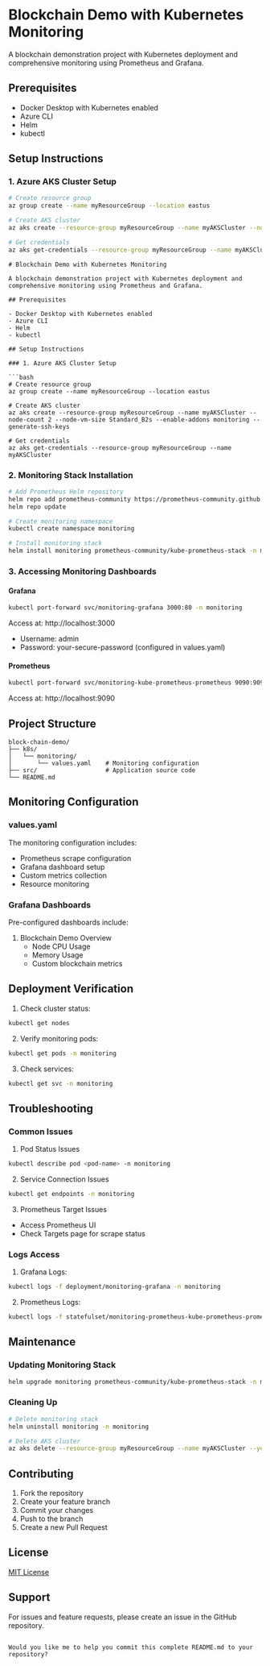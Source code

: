 # Blockchain Demo with Kubernetes Monitoring

A blockchain demonstration project with Kubernetes deployment and comprehensive monitoring using Prometheus and Grafana.

## Prerequisites

- Docker Desktop with Kubernetes enabled
- Azure CLI
- Helm
- kubectl

## Setup Instructions

### 1. Azure AKS Cluster Setup

```bash
# Create resource group
az group create --name myResourceGroup --location eastus

# Create AKS cluster
az aks create --resource-group myResourceGroup --name myAKSCluster --node-count 2 --node-vm-size Standard_B2s --enable-addons monitoring --generate-ssh-keys

# Get credentials
az aks get-credentials --resource-group myResourceGroup --name myAKSCluster
```

```markdown:c:\Users\vijay\OneDrive\Desktop\Git Repos\block-chain-demo\README.md
# Blockchain Demo with Kubernetes Monitoring

A blockchain demonstration project with Kubernetes deployment and comprehensive monitoring using Prometheus and Grafana.

## Prerequisites

- Docker Desktop with Kubernetes enabled
- Azure CLI
- Helm
- kubectl

## Setup Instructions

### 1. Azure AKS Cluster Setup

```bash
# Create resource group
az group create --name myResourceGroup --location eastus

# Create AKS cluster
az aks create --resource-group myResourceGroup --name myAKSCluster --node-count 2 --node-vm-size Standard_B2s --enable-addons monitoring --generate-ssh-keys

# Get credentials
az aks get-credentials --resource-group myResourceGroup --name myAKSCluster
```

### 2. Monitoring Stack Installation

```bash
# Add Prometheus Helm repository
helm repo add prometheus-community https://prometheus-community.github.io/helm-charts
helm repo update

# Create monitoring namespace
kubectl create namespace monitoring

# Install monitoring stack
helm install monitoring prometheus-community/kube-prometheus-stack -n monitoring -f k8s/monitoring/values.yaml
```

### 3. Accessing Monitoring Dashboards

#### Grafana
```bash
kubectl port-forward svc/monitoring-grafana 3000:80 -n monitoring
```
Access at: http://localhost:3000
- Username: admin
- Password: your-secure-password (configured in values.yaml)

#### Prometheus
```bash
kubectl port-forward svc/monitoring-kube-prometheus-prometheus 9090:9090 -n monitoring
```
Access at: http://localhost:9090

## Project Structure

```
block-chain-demo/
├── k8s/
│   └── monitoring/
│       └── values.yaml    # Monitoring configuration
├── src/                   # Application source code
└── README.md
```

## Monitoring Configuration

### values.yaml
The monitoring configuration includes:
- Prometheus scrape configuration
- Grafana dashboard setup
- Custom metrics collection
- Resource monitoring

### Grafana Dashboards
Pre-configured dashboards include:
1. Blockchain Demo Overview
   - Node CPU Usage
   - Memory Usage
   - Custom blockchain metrics

## Deployment Verification

1. Check cluster status:
```bash
kubectl get nodes
```

2. Verify monitoring pods:
```bash
kubectl get pods -n monitoring
```

3. Check services:
```bash
kubectl get svc -n monitoring
```

## Troubleshooting

### Common Issues

1. Pod Status Issues
```bash
kubectl describe pod <pod-name> -n monitoring
```

2. Service Connection Issues
```bash
kubectl get endpoints -n monitoring
```

3. Prometheus Target Issues
- Access Prometheus UI
- Check Targets page for scrape status

### Logs Access

1. Grafana Logs:
```bash
kubectl logs -f deployment/monitoring-grafana -n monitoring
```

2. Prometheus Logs:
```bash
kubectl logs -f statefulset/monitoring-prometheus-kube-prometheus-prometheus -n monitoring
```

## Maintenance

### Updating Monitoring Stack

```bash
helm upgrade monitoring prometheus-community/kube-prometheus-stack -n monitoring -f k8s/monitoring/values.yaml
```

### Cleaning Up

```bash
# Delete monitoring stack
helm uninstall monitoring -n monitoring

# Delete AKS cluster
az aks delete --resource-group myResourceGroup --name myAKSCluster --yes
```

## Contributing

1. Fork the repository
2. Create your feature branch
3. Commit your changes
4. Push to the branch
5. Create a new Pull Request

## License

[MIT License](LICENSE)

## Support

For issues and feature requests, please create an issue in the GitHub repository.
```

Would you like me to help you commit this complete README.md to your repository?

